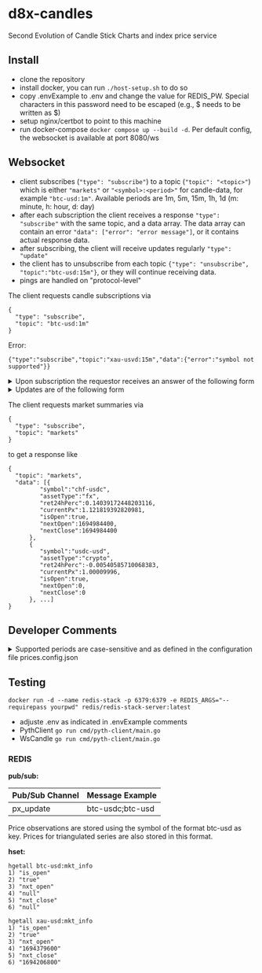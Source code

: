 # d8x-candles
Second Evolution of Candle Stick Charts and index price service


## Install
- clone the repository
- install docker, you can run `./host-setup.sh` to do so
- copy .envExample to .env and change the value for REDIS_PW. Special characters in this password need to be escaped (e.g., $ needs to be written as \$)
- setup nginx/certbot to point to this machine
- run docker-compose `docker compose up --build -d`. Per default config, the websocket is available at port 8080/ws


## Websocket

- client subscribes (`"type": "subscribe"`) to a topic (`"topic": "<topic>"`) which is either 
  `"markets"` or `"<symbol>:<period>"` for candle-data, for example `"btc-usd:1m"`. Available
  periods are 1m, 5m, 15m, 1h, 1d (m: minute, h: hour, d: day)
- after each subscription the client receives a response `"type": "subscribe"` with the same topic, and a data array. The data array can contain
  an error `"data": ["error": "error message"]`, or it contains actual response data.
- after subscribing, the client will receive updates regularly `"type": "update"`
- the client has to unsubscribe from each topic `{"type": "unsubscribe", "topic":"btc-usd:15m"}`, or they will continue receiving data. 
- pings are handled on "protocol-level"

The client requests candle subscriptions via
```
{
  "type": "subscribe",
  "topic": "btc-usd:1m"
}

```
Error:
```
{"type":"subscribe","topic":"xau-usvd:15m","data":{"error":"symbol not supported"}}
```
<details>
<summary>
Upon subscription the requestor receives an answer of the following form
</summary>


```
{
  "type": "subscribe",
  "msg": "btc-usdc:1m",
  "data": [{
    "start": 1678504920000,
    "time": "2023-03-11T03:22:00.000Z",
    "open": "20715.33957029727",
    "high": "20776.068733204742",
    "low": "20697.95967292916",
    "close": "20702.879084764278"
  }, {
    "start": 1678504980000,
    "time": "2023-03-11T03:23:00.000Z",
    "open": "20750.093849386834",
    "high": "20847.92663877994",
    "low": "20745.3458343564",
    "close": "20749.941669417913"
  }, ...]
}
```
</details>

<details>
<summary>
Updates are of the following form
</summary>

```
{{
  "type":"update",
  "topic":"btc-usd:1m",
  "data":
  {"start":1693831200000,
  "time":"2023-09-04T12:40:00.000Z",
  "open":25864.6240472,
  "high":25867.07622714,
  "low":25863.81874999,
  "close":25865.7231305}
}
```
</details>


The client requests market summaries via
```
{
  "type": "subscribe",
  "topic": "markets"
}
```

to get a response like
```
{
  "topic": "markets",
  "data": [{
         "symbol":"chf-usdc",
         "assetType":"fx",
         "ret24hPerc":0.14039172448203116,
         "currentPx":1.121819392820981,
         "isOpen":true,
         "nextOpen":1694984400,
         "nextClose":1694984400
      },
      {
         "symbol":"usdc-usd",
         "assetType":"crypto",
         "ret24hPerc":-0.00540585710068383,
         "currentPx":1.00009996,
         "isOpen":true,
         "nextOpen":0,
         "nextClose":0
      }, ...]
}
```


## Developer Comments

<details>
<summary>
Supported periods are case-sensitive and as defined in the configuration file prices.config.json
</summary>

```
{ "period": "1m", "timeMs": 60000 },
{ "period": "5m", "timeMs": 350000 },
{ "period": "15m", "timeMs": 900000 },
{ "period": "1h", "timeMs": 3600000 },
{ "period": "1d", "timeMs": 86400000 }
```
</details>

## Testing 

```
docker run -d --name redis-stack -p 6379:6379 -e REDIS_ARGS="--requirepass yourpwd" redis/redis-stack-server:latest
```
- adjuste .env as indicated in .envExample comments
- PythClient
  `go run cmd/pyth-client/main.go`
- WsCandle
 `go run cmd/pyth-client/main.go`

### REDIS

**pub/sub:**

| **Pub/Sub Channel** | **Message Example** |
|---------------------|---------------------|
| px_update           | btc-usdc;btc-usd    |

Price observations are stored using the symbol of the format btc-usd as
key. Prices for triangulated series are also stored in this format.

**hset:**

```
hgetall btc-usd:mkt_info 
1) "is_open"
2) "true"
3) "nxt_open"
4) "null"
5) "nxt_close"
6) "null"
```
```
hgetall xau-usd:mkt_info
1) "is_open"
2) "true"
3) "nxt_open"
4) "1694379600"
5) "nxt_close"
6) "1694206800"
```
